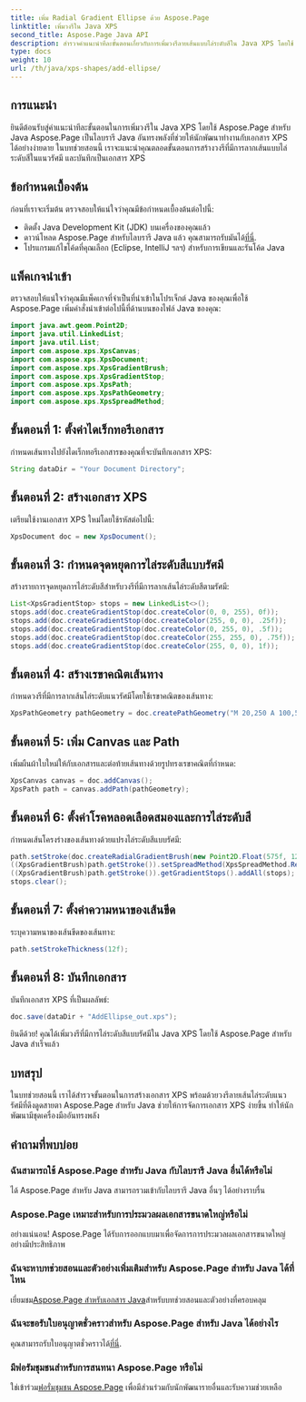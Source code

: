 ```yaml
---
title: เพิ่ม Radial Gradient Ellipse ด้วย Aspose.Page
linktitle: เพิ่มวงรีใน Java XPS
second_title: Aspose.Page Java API
description: สำรวจคำแนะนำทีละขั้นตอนเกี่ยวกับการเพิ่มวงรีลายเส้นแบบไล่ระดับสีใน Java XPS โดยใช้ Aspose.Page สำหรับ Java ปรับปรุงการสร้างเอกสารของคุณได้อย่างง่ายดาย
type: docs
weight: 10
url: /th/java/xps-shapes/add-ellipse/
---
```

## การแนะนำ
ยินดีต้อนรับสู่คำแนะนำทีละขั้นตอนในการเพิ่มวงรีใน Java XPS โดยใช้ Aspose.Page สำหรับ Java Aspose.Page เป็นไลบรารี Java อันทรงพลังที่ช่วยให้นักพัฒนาทำงานกับเอกสาร XPS ได้อย่างง่ายดาย ในบทช่วยสอนนี้ เราจะแนะนำคุณตลอดขั้นตอนการสร้างวงรีที่มีการลากเส้นแบบไล่ระดับสีในแนวรัศมี และบันทึกเป็นเอกสาร XPS
## ข้อกำหนดเบื้องต้น
ก่อนที่เราจะเริ่มต้น ตรวจสอบให้แน่ใจว่าคุณมีข้อกำหนดเบื้องต้นต่อไปนี้:
- ติดตั้ง Java Development Kit (JDK) บนเครื่องของคุณแล้ว
-  ดาวน์โหลด Aspose.Page สำหรับไลบรารี Java แล้ว คุณสามารถรับมันได้[ที่นี่](https://releases.aspose.com/page/java/).
- โปรแกรมแก้ไขโค้ดที่คุณเลือก (Eclipse, IntelliJ ฯลฯ) สำหรับการเขียนและรันโค้ด Java
## แพ็คเกจนำเข้า
ตรวจสอบให้แน่ใจว่าคุณมีแพ็คเกจที่จำเป็นที่นำเข้าในโปรเจ็กต์ Java ของคุณเพื่อใช้ Aspose.Page เพิ่มคำสั่งนำเข้าต่อไปนี้ที่ด้านบนของไฟล์ Java ของคุณ:
```java
import java.awt.geom.Point2D;
import java.util.LinkedList;
import java.util.List;
import com.aspose.xps.XpsCanvas;
import com.aspose.xps.XpsDocument;
import com.aspose.xps.XpsGradientBrush;
import com.aspose.xps.XpsGradientStop;
import com.aspose.xps.XpsPath;
import com.aspose.xps.XpsPathGeometry;
import com.aspose.xps.XpsSpreadMethod;
```
## ขั้นตอนที่ 1: ตั้งค่าไดเร็กทอรีเอกสาร
กำหนดเส้นทางไปยังไดเร็กทอรีเอกสารของคุณที่จะบันทึกเอกสาร XPS:
```java
String dataDir = "Your Document Directory";
```
## ขั้นตอนที่ 2: สร้างเอกสาร XPS
เตรียมใช้งานเอกสาร XPS ใหม่โดยใช้รหัสต่อไปนี้:
```java
XpsDocument doc = new XpsDocument();
```
## ขั้นตอนที่ 3: กำหนดจุดหยุดการไล่ระดับสีแบบรัศมี
สร้างรายการจุดหยุดการไล่ระดับสีสำหรับวงรีที่มีการลากเส้นไล่ระดับสีตามรัศมี:
```java
List<XpsGradientStop> stops = new LinkedList<>();
stops.add(doc.createGradientStop(doc.createColor(0, 0, 255), 0f));
stops.add(doc.createGradientStop(doc.createColor(255, 0, 0), .25f));
stops.add(doc.createGradientStop(doc.createColor(0, 255, 0), .5f));
stops.add(doc.createGradientStop(doc.createColor(255, 255, 0), .75f));
stops.add(doc.createGradientStop(doc.createColor(255, 0, 0), 1f));
```
## ขั้นตอนที่ 4: สร้างเรขาคณิตเส้นทาง
กำหนดวงรีที่มีการลากเส้นไล่ระดับแนวรัศมีโดยใช้เรขาคณิตของเส้นทาง:
```java
XpsPathGeometry pathGeometry = doc.createPathGeometry("M 20,250 A 100,50 0 1 1 220,250 100,50 0 1 1 20,250");
```
## ขั้นตอนที่ 5: เพิ่ม Canvas และ Path
เพิ่มผืนผ้าใบใหม่ให้กับเอกสารและต่อท้ายเส้นทางด้วยรูปทรงเรขาคณิตที่กำหนด:
```java
XpsCanvas canvas = doc.addCanvas();
XpsPath path = canvas.addPath(pathGeometry);
```
## ขั้นตอนที่ 6: ตั้งค่าโรคหลอดเลือดสมองและการไล่ระดับสี
กำหนดเส้นโครงร่างของเส้นทางด้วยแปรงไล่ระดับสีแบบรัศมี:
```java
path.setStroke(doc.createRadialGradientBrush(new Point2D.Float(575f, 125f), new Point2D.Float(575f, 100f), 75f, 50f));
((XpsGradientBrush)path.getStroke()).setSpreadMethod(XpsSpreadMethod.Reflect);
((XpsGradientBrush)path.getStroke()).getGradientStops().addAll(stops);
stops.clear();
```
## ขั้นตอนที่ 7: ตั้งค่าความหนาของเส้นขีด
ระบุความหนาของเส้นขีดของเส้นทาง:
```java
path.setStrokeThickness(12f);
```
## ขั้นตอนที่ 8: บันทึกเอกสาร
บันทึกเอกสาร XPS ที่เป็นผลลัพธ์:
```java
doc.save(dataDir + "AddEllipse_out.xps");
```
ยินดีด้วย! คุณได้เพิ่มวงรีที่มีการไล่ระดับสีแบบรัศมีใน Java XPS โดยใช้ Aspose.Page สำหรับ Java สำเร็จแล้ว
## บทสรุป
ในบทช่วยสอนนี้ เราได้สำรวจขั้นตอนในการสร้างเอกสาร XPS พร้อมด้วยวงรีลายเส้นไล่ระดับแนวรัศมีที่ดึงดูดสายตา Aspose.Page สำหรับ Java ช่วยให้การจัดการเอกสาร XPS ง่ายขึ้น ทำให้นักพัฒนามีชุดเครื่องมืออันทรงพลัง
## คำถามที่พบบ่อย
### ฉันสามารถใช้ Aspose.Page สำหรับ Java กับไลบรารี Java อื่นได้หรือไม่
ได้ Aspose.Page สำหรับ Java สามารถรวมเข้ากับไลบรารี Java อื่นๆ ได้อย่างราบรื่น
### Aspose.Page เหมาะสำหรับการประมวลผลเอกสารขนาดใหญ่หรือไม่
อย่างแน่นอน! Aspose.Page ได้รับการออกแบบมาเพื่อจัดการการประมวลผลเอกสารขนาดใหญ่อย่างมีประสิทธิภาพ
### ฉันจะหาบทช่วยสอนและตัวอย่างเพิ่มเติมสำหรับ Aspose.Page สำหรับ Java ได้ที่ไหน
 เยี่ยมชม[Aspose.Page สำหรับเอกสาร Java](https://reference.aspose.com/page/java/)สำหรับบทช่วยสอนและตัวอย่างที่ครอบคลุม
### ฉันจะขอรับใบอนุญาตชั่วคราวสำหรับ Aspose.Page สำหรับ Java ได้อย่างไร
 คุณสามารถรับใบอนุญาตชั่วคราวได้[ที่นี่](https://purchase.aspose.com/temporary-license/).
### มีฟอรัมชุมชนสำหรับการสนทนา Aspose.Page หรือไม่
 ใช่เข้าร่วม[ฟอรั่มชุมชน Aspose.Page](https://forum.aspose.com/c/page/39) เพื่อมีส่วนร่วมกับนักพัฒนารายอื่นและรับความช่วยเหลือ